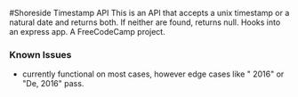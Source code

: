 #Shoreside Timestamp API
 This is an API that accepts a unix timestamp or a natural date and returns both.
 If neither are found, returns null. Hooks into an express app. A FreeCodeCamp
 project.

### Known Issues
 * currently functional on most cases, however edge cases like " 2016" or
   "De, 2016" pass.
